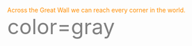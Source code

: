 <font color=DarkOrange>Across the Great Wall we can reach every corner in the world.</font>
<font color=gray size=72>color=gray</font>
